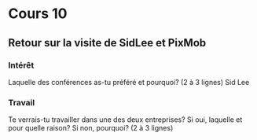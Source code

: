 # Cours 10
## Retour sur la visite de SidLee et PixMob

### Intérêt
Laquelle des conférences as-tu préféré et pourquoi? (2 à 3 lignes) 
Sid Lee

### Travail
Te verrais-tu travailler dans une des deux entreprises? Si oui, laquelle et pour quelle raison? Si non, pourquoi? (2 à 3 lignes)

